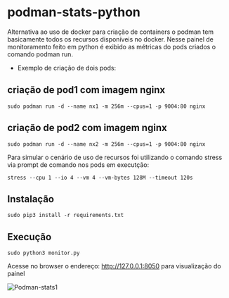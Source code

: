# podman-stats-python
Alternativa ao uso de docker para criação de containers o podman tem basicamente todos os recursos disponíveis no docker. Nesse painel de monitoramento feito em python é exibido as métricas do pods criados o comando podman run.
- Exemplo de criação de dois pods:
## criação de pod1 com imagem nginx
```
sudo podman run -d --name nx1 -m 256m --cpus=1 -p 9004:80 nginx
```
## criação de pod2 com imagem nginx
```
sudo podman run -d --name nx2 -m 256m --cpus=1 -p 9004:80 nginx
```
Para simular o cenário de uso de recursos foi utilizando o comando stress via prompt de comando nos pods em executção:
```
stress --cpu 1 --io 4 --vm 4 --vm-bytes 128M --timeout 120s
```
## Instalação
```
sudo pip3 install -r requirements.txt
```
## Execução
```
sudo python3 monitor.py
```
Acesse no browser o endereço: http://127.0.0.1:8050 para visualização do painel

![Podman-stats1](https://github.com/ongamss/podman-stats-python/assets/70037523/a5ed59d0-55e7-4afe-87dd-8cdd318c7119)
